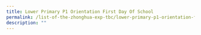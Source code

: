 ```yaml
---
title: Lower Primary P1 Orientation First Day Of School
permalink: /list-of-the-zhonghua-exp-tbc/lower-primary-p1-orientation-first-day-of-school/
description: ""
---
```

